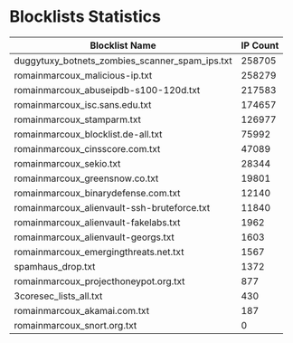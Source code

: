 # Blocklists Statistics
| Blocklist Name | IP Count |
|----|----|
| duggytuxy_botnets_zombies_scanner_spam_ips.txt | 258705 |
| romainmarcoux_malicious-ip.txt | 258279 |
| romainmarcoux_abuseipdb-s100-120d.txt | 217583 |
| romainmarcoux_isc.sans.edu.txt | 174657 |
| romainmarcoux_stamparm.txt | 126977 |
| romainmarcoux_blocklist.de-all.txt | 75992 |
| romainmarcoux_cinsscore.com.txt | 47089 |
| romainmarcoux_sekio.txt | 28344 |
| romainmarcoux_greensnow.co.txt | 19801 |
| romainmarcoux_binarydefense.com.txt | 12140 |
| romainmarcoux_alienvault-ssh-bruteforce.txt | 11840 |
| romainmarcoux_alienvault-fakelabs.txt | 1962 |
| romainmarcoux_alienvault-georgs.txt | 1603 |
| romainmarcoux_emergingthreats.net.txt | 1567 |
| spamhaus_drop.txt | 1372 |
| romainmarcoux_projecthoneypot.org.txt | 877 |
| 3coresec_lists_all.txt | 430 |
| romainmarcoux_akamai.com.txt | 187 |
| romainmarcoux_snort.org.txt | 0 |

